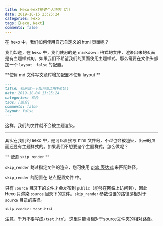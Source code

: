 ```yaml
---
title: Hexo-NexT搭建个人博客（六）
date: 2019-10-15 23:25:24
categories: Hexo
tags: [Hexo, Next]
comments: false
---
```


在 hexo 中，我们如何使用自己自定义的 html 页面呢？

我们知道，在 hexo 中，我们使用的是 markdown 格式的文件，渲染出来的页面是有主题样式的。如果我们不希望我们的页面使用主题样式。那么需要在文件头部加一个 `layout: false` 的配置。

**使用 md 文件写文章时增加配置不使用 layout **

<!-- more -->

``` md
---
title: 我来试一下如何禁止解析html
date: 2019-10-04 13:25:24
categories: 综合
tags: [综合]
comments: false
layout: false
---
```

这样，我们的文件就不会被主题渲染。

---

其实在我们的 hexo 中，是可以直接写 html 文件的，不过也会被渲染，出来的页面还是有主题样式的。如果我们不想要这个主题样式，怎么做呢？

** 使用 `skip_render` **

`skip_render` 跳过指定文件的渲染，您可使用 [glob 表达式](https://github.com/isaacs/node-glob) 来匹配路径。   

`skip_render` 的配置在 <span id="inline-blue">站点配置文件</span> 中。

只有 `source` 目录下的文件才会发布到 `public`（能够在网络上访问到），因此 Hexo 只渲染 `source` 目录下的文件。`skip_render` 参数设置的路径是相对于 `source` 目录的路径。
```
skip_render: test.html
```
注意，千万不要写成`/test.html`，这里只能填相对于source文件夹的相对路径。




